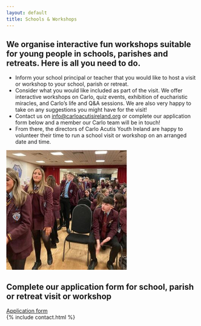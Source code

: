 ```yaml
---
layout: default
title: Schools & Workshops
---
```


<body class="bg-cover bg-no-repeat bg-center min-h-screen" style="background-image: url('/assets/images/1366250879.jpg');">
  <main class="container mx-auto py-12 px-4">
    <section class="mb-8 flex flex-col md:flex-row md:items-center md:justify-between">
      <div class="md:w-2/3">
        <h2 class="text-3xl font-bold text-gray-800 text-center mb-6">
          We organise interactive fun workshops suitable for young people in schools, parishes and retreats. Here is all you need to do.
        </h2>
        <ul class="list-disc list-inside text-lg space-y-3">
          <li>Inform your school principal or teacher that you would like to host a visit or workshop to your school, parish or retreat.</li>
          <li>
            Consider what you would like included as part of the visit.
            We offer interactive workshops on Carlo, quiz events, exhibition of eucharistic miracles, and Carlo’s life and Q&amp;A sessions. We are also very happy to take on any suggestions you might have for the visit!
          </li>
          <li>Contact us on <a href="mailto:info@carloacutisireland.org" class="text-blue-700 underline">info@carloacutisireland.org</a> or complete our application form below and a member our Carlo team will be in touch!</li>
          <li>
            From there, the directors of Carlo Acutis Youth Ireland are happy to volunteer their time to run a school visit or workshop on an arranged date and time.
          </li>
        </ul>
      </div>
      <div class="md:w-1/3 flex justify-center mt-6 md:mt-0">
        <img src="/assets/images/whatsapp-image-2024-06-22-at-12-28-25.jpeg" alt="Workshop" class="rounded shadow-lg max-w-xs border border-gray-200">
      </div>
    </section>
    <section class="mb-12">
      <div class="bg-blue-900 rounded text-white p-8 text-center">
        <h2 class="text-2xl md:text-3xl font-bold mb-4">
          Complete our application form for school, parish or retreat visit or workshop
        </h2>
        <a href="https://forms.gle/3qJTtvDY62Ne1Hpk6" target="_blank" class="inline-block bg-white text-blue-900 font-semibold px-6 py-2 rounded shadow hover:bg-blue-100 transition">
          Application form
        </a>
      </div>
  </main>
  {% include contact.html %}
</body>

